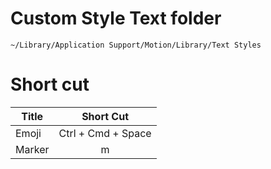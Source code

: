 # Custom Style Text folder
```
~/Library/Application Support/Motion/Library/Text Styles
```

# Short cut
| Title | Short Cut |
| ------------- |:-------------:|
| Emoji | Ctrl + Cmd + Space |
| Marker | m |
